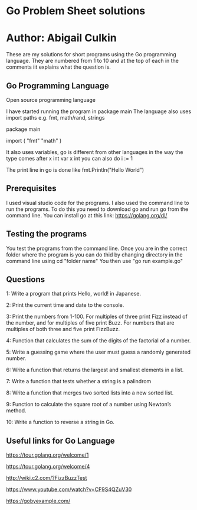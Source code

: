 
# Go Problem Sheet solutions
# Author: Abigail Culkin

These are my solutions for short programs using the Go programming language.
They are numbered from 1 to 10 and at the top of each in the comments iit explains what the question is.

## Go Programming Language

Open source programming language

I have started running the program in package main
The language also uses import paths e.g. fmt, math/rand, strings

package main

import (
	"fmt"
	"math"
)

It also uses variables, go is different from other languages in the way the type comes after 
x int
var x int 
you can also do i := 1

The print line in go is done like 
fmt.Println("Hello World")


## Prerequisites

I used visual studio code for the programs. I also used the command line to run the programs.
To do this you need to download go and run go from the command line.
You can install go at this link:
https://golang.org/dl/

## Testing the programs

You test the programs from the command line.
Once you are in the correct folder where the program is you can do thid by changing directory in the command line using cd "folder name"
You then use "go run example.go"

## Questions

1: Write a program that prints Hello, world! in Japanese.

2: Print the current time and date to the console.

3: Print the numbers from 1-100. For multiples of three print Fizz instead of the number, and for multiples of five print Buzz. For numbers that are multiples of both three and five print FizzBuzz.

4: Function that calculates the sum of the digits of the factorial of a number. 

5: Write a guessing game where the user must guess a randomly generated number.

6: Write a function that returns the largest and smallest elements in a list.

7: Write a function that tests whether a string is a palindrom

8: Write a function that merges two sorted lists into a new sorted list.

9: Function to calculate the square root of a number using Newton’s method.

10: Write a function to reverse a string in Go.

## Useful links for Go Language

https://tour.golang.org/welcome/1

https://tour.golang.org/welcome/4

http://wiki.c2.com/?FizzBuzzTest

https://www.youtube.com/watch?v=CF9S4QZuV30

https://gobyexample.com/
